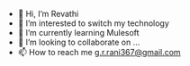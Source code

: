 - 👋 Hi, I’m Revathi
- 👀 I’m interested to switch my technology
- 🌱 I’m currently learning Mulesoft
- 💞️ I’m looking to collaborate on ...
- 📫 How to reach me g.r.rani367@gmail.com

<!---
rrgithub-p/rrgithub-p is a ✨ special ✨ repository because its `README.md` (this file) appears on your GitHub profile.
You can click the Preview link to take a look at your changes.
--->

